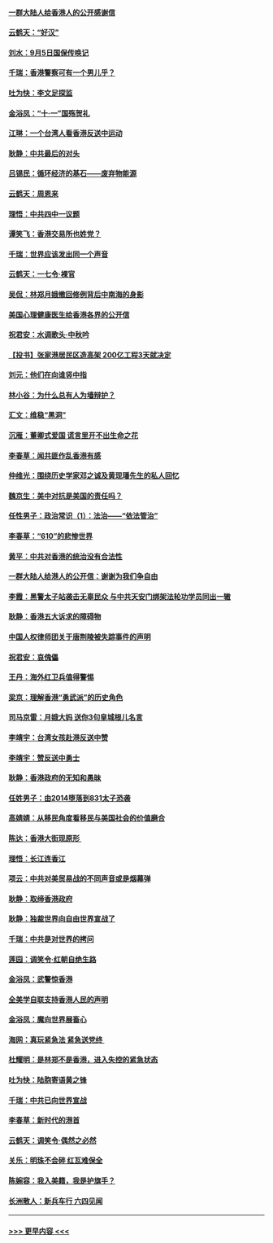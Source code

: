 #### [一群大陆人给香港人的公开感谢信](../pages/nsc993/n11514797.md?t=09121844) 
#### [云鹤天：“好汉”](../pages/nsc993/n11513536.md?t=09121844) 
#### [刘水：9月5日国保传唤记](../pages/nsc993/n11513460.md?t=09121844) 
#### [千瑞：香港警察可有一个男儿乎？](../pages/nsc993/n11513109.md?t=09121844) 
#### [吐为快：李文足探监](../pages/nsc993/n11509622.md?t=09121844) 
#### [金浴凤：“十‧一”国殇贺礼](../pages/nsc993/n11509593.md?t=09121844) 
#### [江琳：一个台湾人看香港反送中运动](../pages/nsc993/n11509211.md?t=09121844) 
#### [耿静：中共最后的对头](../pages/nsc993/n11508308.md?t=09121844) 
#### [吕锡民：循环经济的基石——废弃物能源](../pages/nsc993/n11508212.md?t=09121844) 
#### [云鹤天：周恩来](../pages/nsc993/n11508055.md?t=09121844) 
#### [理悟：中共四中一议题](../pages/nsc993/n11507782.md?t=09121844) 
#### [谭笑飞：香港交易所也姓党？](../pages/nsc993/n11507753.md?t=09121844) 
#### [千瑞：世界应该发出同一个声音](../pages/nsc993/n11507290.md?t=09121844) 
#### [云鹤天：一七令‧裸官](../pages/nsc993/n11507177.md?t=09121844) 
#### [吴侃：林郑月娥撤回修例背后中南海的身影](../pages/nsc993/n11506876.md?t=09121844) 
#### [美国心理健康医生给香港各界的公开信](../pages/nsc993/n11506809.md?t=09121844) 
#### [祝君安：水调歌头‧中秋吟](../pages/nsc993/n11506758.md?t=09121844) 
#### [【投书】张家港居民区造高架 200亿工程3天就决定](../pages/nsc993/n11506682.md?t=09121844) 
#### [刘元：他们在向谁竖中指](../pages/nsc993/n11505384.md?t=09121844) 
#### [林小谷：为什么总有人为墙辩护？](../pages/nsc993/n11505226.md?t=09121844) 
#### [汇文：维稳“黑洞”](../pages/nsc993/n11504347.md?t=09121844) 
#### [沉雁：董卿式爱国 谎言里开不出生命之花](../pages/nsc993/n11503215.md?t=09121844) 
#### [李春草：闻共匪作乱香港有感](../pages/nsc993/n11503072.md?t=09121844) 
#### [仲维光：围绕历史学家邓之诚及黄现璠先生的私人回忆](../pages/nsc993/n11501330.md?t=09121844) 
#### [魏京生：美中对抗是美国的责任吗？](../pages/nsc993/n11500723.md?t=09121844) 
#### [任性男子：政治常识（1）：法治——“依法管治”](../pages/nsc993/n11500791.md?t=09121844) 
#### [李春草：“610”的悲惨世界](../pages/nsc993/n11501141.md?t=09121844) 
#### [黄平：中共对香港的统治没有合法性](../pages/nsc993/n11499473.md?t=09121844) 
#### [一群大陆人给港人的公开信：谢谢为我们争自由](../pages/nsc993/n11500402.md?t=09121844) 
#### [李霞：黑警太子站袭击无辜民众 与中共天安门绑架法轮功学员同出一辙](../pages/nsc993/n11499805.md?t=09121844) 
#### [耿静：香港五大诉求的障碍物](../pages/nsc993/n11497578.md?t=09121844) 
#### [中国人权律师团关于唐荆陵被失踪事件的声明](../pages/nsc993/n11500014.md?t=09121844) 
#### [祝君安：哀傀儡](../pages/nsc993/n11499776.md?t=09121844) 
#### [王丹：海外红卫兵值得警惕](../pages/nsc993/n11498138.md?t=09121844) 
#### [梁京：理解香港“勇武派”的历史角色](../pages/nsc993/n11498006.md?t=09121844) 
#### [司马京雷：月娥大妈  送你3句皇城根儿名言](../pages/nsc993/n11497885.md?t=09121844) 
#### [李靖宇：台湾女孩赴港反送中赞](../pages/nsc993/n11497721.md?t=09121844) 
#### [李靖宇：赞反送中勇士](../pages/nsc993/n11497452.md?t=09121844) 
#### [耿静：香港政府的无知和愚昧](../pages/nsc993/n11494238.md?t=09121844) 
#### [任姓男子：由2014堕落到831太子恐袭](../pages/nsc993/n11496683.md?t=09121844) 
#### [高婧婧：从移民角度看移民与美国社会的价值磨合](../pages/nsc993/n11495757.md?t=09121844) 
#### [陈达：香港大街现原形 ](../pages/nsc993/n11495441.md?t=09121844) 
#### [理悟：长江连香江](../pages/nsc993/n11495377.md?t=09121844) 
#### [项云：中共对美贸易战的不同声音或是烟幕弹](../pages/nsc993/n11494929.md?t=09121844) 
#### [耿静：取缔香港政府](../pages/nsc993/n11494218.md?t=09121844) 
#### [耿静：独裁世界向自由世界宣战了](../pages/nsc993/n11494190.md?t=09121844) 
#### [千瑞：中共是对世界的拷问](../pages/nsc993/n11493021.md?t=09121844) 
#### [莲园：调笑令‧红朝自绝生路](../pages/nsc993/n11493011.md?t=09121844) 
#### [金浴凤：武警惊香港](../pages/nsc993/n11492994.md?t=09121844) 
#### [全美学自联支持香港人民的声明](../pages/nsc993/n11492630.md?t=09121844) 
#### [金浴凤：魔向世界展畜心](../pages/nsc993/n11492599.md?t=09121844) 
#### [海网：真玩紧急法 紧急送党终 ](../pages/nsc993/n11492535.md?t=09121844) 
#### [杜耀明：是林郑不是香港，进入失控的紧急状态](../pages/nsc993/n11491420.md?t=09121844) 
#### [吐为快：陆胞寄语黄之锋](../pages/nsc993/n11491117.md?t=09121844) 
#### [千瑞：中共已向世界宣战](../pages/nsc993/n11490123.md?t=09121844) 
#### [李春草：新时代的港首](../pages/nsc993/n11489864.md?t=09121844) 
#### [云鹤天：调笑令·偶然之必然](../pages/nsc993/n11489701.md?t=09121844) 
#### [关乐：明珠不会碎 红瓦难保全](../pages/nsc993/n11489647.md?t=09121844) 
#### [陈婉容：我入美籍，我是护旗手？](../pages/nsc993/n11487908.md?t=09121844) 
#### [长洲散人：新兵车行 六四见闻](../pages/nsc993/n11487729.md?t=09121844) 

----
#### [ >>> 更早内容 <<< ](../indexes/nsc993-earlier.md)

